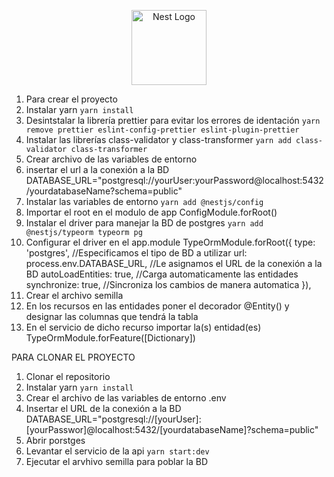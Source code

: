 <p align="center">
  <a href="http://nestjs.com/" target="blank"><img src="https://nestjs.com/img/logo-small.svg" width="120" alt="Nest Logo" /></a>
</p>

[circleci-image]: https://img.shields.io/circleci/build/github/nestjs/nest/master?token=abc123def456
[circleci-url]: https://circleci.com/gh/nestjs/nest

 1. Para crear el proyecto
 2. Instalar yarn ```yarn install```
 3. Desintstalar la librería prettier para evitar los errores de identación 
 ```yarn remove prettier eslint-config-prettier eslint-plugin-prettier```
 4. Instalar las librerías class-validator y class-transformer
 ```yarn add class-validator class-transformer```
 5. Crear archivo de las variables de entorno
 6. insertar el url a la conexión a la BD
DATABASE_URL="postgresql://yourUser:yourPassword@localhost:5432/yourdatabaseName?schema=public"
 7. Instalar las variables de entorno
 ```yarn add @nestjs/config```
 8. Importar el root en el modulo de app
 ConfigModule.forRoot()
 9. Instalar el driver para manejar la BD de postgres
 ```yarn add @nestjs/typeorm typeorm pg```
 10. Configurar el driver en el app.module
 TypeOrmModule.forRoot({
  type: 'postgres', //Especificamos el tipo de BD a utilizar
  url: process.env.DATABASE_URL, //Le asignamos el URL de la conexión a la BD
  autoLoadEntities: true, //Carga automaticamente las entidades
  synchronize: true, //Sincroniza los cambios de manera automatica
 }),
 11. Crear el archivo semilla
 12. En los recursos en las entidades poner el decorador @Entity() y designar las columnas que tendrá la tabla
 12. En el servicio de dicho recurso importar la(s) entidad(es)
 TypeOrmModule.forFeature([Dictionary])




 PARA CLONAR EL PROYECTO
 1. Clonar el repositorio
 2. Instalar yarn
 ```yarn install```
 3. Crear el archivo de las variables de entorno .env
 4. Insertar el URL de la conexión a la BD
 DATABASE_URL="postgresql://[yourUser]:[yourPasswor]@localhost:5432/[yourdatabaseName]?schema=public"
 5. Abrir porstges
 6. Levantar el servicio de la api
 ```yarn start:dev```
 7. Ejecutar el arvhivo semilla para poblar la BD


